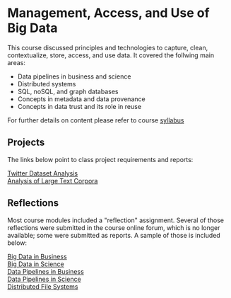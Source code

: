 # Management, Access, and Use of Big Data

This course discussed principles and technologies to capture, clean, contextualize, store, access, and use data. 
It covered the follwing main areas:

* Data pipelines in business and science   
* Distributed systems   
* SQL, noSQL, and graph databases   
* Concepts in metadata and data provenance    
* Concepts in data trust and its role in reuse    

For further details on content please refer to course [syllabus](https://github.com/csathler/Masters-Data-Science/blob/master/Management-Access-Use-of-Big-Data/Syllabus/SyllabusI590-Fall2015-v5.pdf)

## Projects

The links below point to class project requirements and reports:

[Twitter Dataset Analysis](https://github.com/csathler/Masters-Data-Science/tree/master/Management-Access-Use-of-Big-Data/Project%20A)    
[Analysis of Large Text Corpora](https://github.com/csathler/Masters-Data-Science/tree/master/Management-Access-Use-of-Big-Data/Project%20B)    

## Reflections

Most course modules included a "reflection" assignment.  Several of those reflections were submitted in the course online forum, which is no longer available; some were submitted as reports. A sample of those is included below:

[Big Data in Business](https://github.com/csathler/Masters-Data-Science/blob/master/Management-Access-Use-of-Big-Data/Reflections/Big%20Data%20in%20Business.pdf)   
[Big Data in Science](https://github.com/csathler/Masters-Data-Science/blob/master/Management-Access-Use-of-Big-Data/Reflections/Big%20Data%20in%20Science.pdf)    
[Data Pipelines in Business](https://github.com/csathler/Masters-Data-Science/blob/master/Management-Access-Use-of-Big-Data/Reflections/Data%20Pipelines%20in%20Business.pdf)    
[Data Pipelines in Science](https://github.com/csathler/Masters-Data-Science/blob/master/Management-Access-Use-of-Big-Data/Reflections/Big%20Data%20in%20Science.pdf)   
[Distributed File Systems](https://github.com/csathler/Masters-Data-Science/blob/master/Management-Access-Use-of-Big-Data/Reflections/Distributed%20File%20Systems.pdf)  


